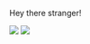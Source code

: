 Hey there stranger!

<img src="https://github-readme-stats.vercel.app/api?username=iamnirvan&show_icons=true&theme=material-palenight">
<img src="https://github-readme-stats.vercel.app/api/top-langs/?username=iamnirvan&layout=compact">
<!---
- 👋 Hi, I’m @IamNirvan
- 👀 Not sure what I'm interested in...
- 🌱 I’m currently learning...
- 📫 Reach me via email
--->
<!---
IamNirvan/IamNirvan is a ✨ special ✨ repository because its `README.md` (this file) appears on your GitHub profile.
You can click the Preview link to take a look at your changes.
--->

